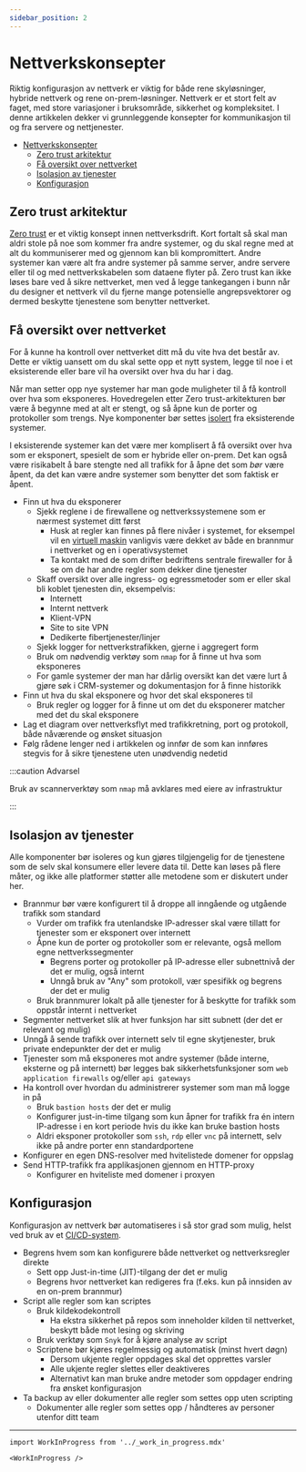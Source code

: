 ```yaml
---
sidebar_position: 2
---
```


# Nettverkskonsepter

Riktig konfigurasjon av nettverk er viktig for både rene skyløsninger, hybride nettverk og rene on-prem-løsninger. Nettverk er et stort felt av faget, med store variasjoner i bruksområde, sikkerhet og kompleksitet. I denne artikkelen dekker vi grunnleggende konsepter for kommunikasjon til og fra servere og nettjenester.

- [Nettverkskonsepter](#nettverkskonsepter)
  - [Zero trust arkitektur](#zero-trust-arkitektur)
  - [Få oversikt over nettverket](#få-oversikt-over-nettverket)
  - [Isolasjon av tjenester](#isolasjon-av-tjenester)
  - [Konfigurasjon](#konfigurasjon)

## Zero trust arkitektur

[Zero trust](https://en.wikipedia.org/wiki/Zero_trust_security_model) er et viktig konsept innen nettverksdrift. Kort fortalt så skal man aldri stole på noe som kommer fra andre systemer, og du skal regne med at alt du kommuniserer med og gjennom kan bli kompromittert. Andre systemer kan være alt fra andre systemer på samme server, andre servere eller til og med nettverkskabelen som dataene flyter på. Zero trust kan ikke løses bare ved å sikre nettverket, men ved å legge tankegangen i bunn når du designer et nettverk vil du fjerne mange potensielle angrepsvektorer og dermed beskytte tjenestene som benytter nettverket.

## Få oversikt over nettverket

For å kunne ha kontroll over nettverket ditt må du vite hva det består av. Dette er viktig uansett om du skal sette opp et nytt system, legge til noe i et eksisterende eller bare vil ha oversikt over hva du har i dag.

Når man setter opp nye systemer har man gode muligheter til å få kontroll over hva som eksponeres. Hovedregelen etter Zero trust-arkitekturen bør være å begynne med at alt er stengt, og så åpne kun de porter og protokoller som trengs. Nye komponenter bør settes [isolert](#isolasjon-av-tjenester) fra eksisterende systemer.

I eksisterende systemer kan det være mer komplisert å få oversikt over hva som er eksponert, spesielt de som er hybride eller on-prem. Det kan også være risikabelt å bare stengte ned all trafikk for å åpne det som _bør_ være åpent, da det kan være andre systemer som benytter det som faktisk er åpent.

- Finn ut hva du eksponerer
  - Sjekk reglene i de firewallene og nettverkssystemene som er nærmest systemet ditt først
    - Husk at regler kan finnes på flere nivåer i systemet, for eksempel vil en [virtuell maskin](../06_deploye/03_virtual_machines.md) vanligvis være dekket av både en brannmur i nettverket og en i operativsystemet
    - Ta kontakt med de som drifter bedriftens sentrale firewaller for å se om de har andre regler som dekker dine tjenester
  - Skaff oversikt over alle ingress- og egressmetoder som er eller skal bli koblet tjenesten din, eksempelvis:
    - Internett
    - Internt nettverk
    - Klient-VPN
    - Site to site VPN
    - Dedikerte fibertjenester/linjer
  - Sjekk logger for nettverkstrafikken, gjerne i aggregert form
  - Bruk om nødvendig verktøy som `nmap` for å finne ut hva som eksponeres
  - For gamle systemer der man har dårlig oversikt kan det være lurt å gjøre søk i CRM-systemer og dokumentasjon for å finne historikk
- Finn ut hva du skal eksponere og hvor det skal eksponeres til
  - Bruk regler og logger for å finne ut om det du eksponerer matcher med det du skal eksponere
- Lag et diagram over nettverksflyt med trafikkretning, port og protokoll, både nåværende og ønsket situasjon
- Følg rådene lenger ned i artikkelen og innfør de som kan innføres stegvis for å sikre tjenestene uten unødvendig nedetid

:::caution Advarsel

Bruk av scannerverktøy som `nmap` må avklares med eiere av infrastruktur

:::

## Isolasjon av tjenester

Alle komponenter bør isoleres og kun gjøres tilgjengelig for de tjenestene som de selv skal konsumere eller levere data til. Dette kan løses på flere måter, og ikke alle platformer støtter alle metodene som er diskutert under her.

- Brannmur bør være konfigurert til å droppe all inngående og utgående trafikk som standard
  - Vurder om trafikk fra utenlandske IP-adresser skal være tillatt for tjenester som er eksponert over internett
  - Åpne kun de porter og protokoller som er relevante, også mellom egne nettverkssegmenter
    - Begrens porter og protokoller på IP-adresse eller subnettnivå der det er mulig, også internt
    - Unngå bruk av "Any" som protokoll, vær spesifikk og begrens der det er mulig
  - Bruk brannmurer lokalt på alle tjenester for å beskytte for trafikk som oppstår internt i nettverket
- Segmenter nettverket slik at hver funksjon har sitt subnett (der det er relevant og mulig)
- Unngå å sende trafikk over internett selv til egne skytjenester, bruk private endepunkter der det er mulig
- Tjenester som må eksponeres mot andre systemer (både interne, eksterne og på internett) bør legges bak sikkerhetsfunksjoner som `web application firewalls` og/eller `api gateways`
- Ha kontroll over hvordan du administrerer systemer som man må logge in på
  - Bruk `bastion hosts` der det er mulig
  - Konfigurer just-in-time tilgang som kun åpner for trafikk fra én intern IP-adresse i en kort periode hvis du ikke kan bruke bastion hosts
  - Aldri eksponer protokoller som `ssh`, `rdp` eller `vnc` på internett, selv ikke på andre porter enn standardportene
- Konfigurer en egen DNS-resolver med hvitelistede domener for oppslag
- Send HTTP-trafikk fra applikasjonen gjennom en HTTP-proxy
  - Konfigurer en hviteliste med domener i proxyen

## Konfigurasjon

Konfigurasjon av nettverk bør automatiseres i så stor grad som mulig, helst ved bruk av et [CI/CD-system](../03_bygge/bruk-av-ci-cd.md).

- Begrens hvem som kan konfigurere både nettverket og nettverksregler direkte
  - Sett opp Just-in-time (JIT)-tilgang der det er mulig
  - Begrens hvor nettverket kan redigeres fra (f.eks. kun på innsiden av en on-prem brannmur)
- Script alle regler som kan scriptes
  - Bruk kildekodekontroll
    - Ha ekstra sikkerhet på repos som inneholder kilden til nettverket, beskytt både mot lesing og skriving
  - Bruk verktøy som `Snyk` for å kjøre analyse av script
  - Scriptene bør kjøres regelmessig og automatisk (minst hvert døgn)
    - Dersom ukjente regler oppdages skal det opprettes varsler
    - Alle ukjente regler slettes eller deaktiveres
    - Alternativt kan man bruke andre metoder som oppdager endring fra ønsket konfigurasjon
- Ta backup av eller dokumenter alle regler som settes opp uten scripting
  - Dokumenter alle regler som settes opp / håndteres av personer utenfor ditt team

---

```mdx-code-block
import WorkInProgress from '../_work_in_progress.mdx'

<WorkInProgress />
```
